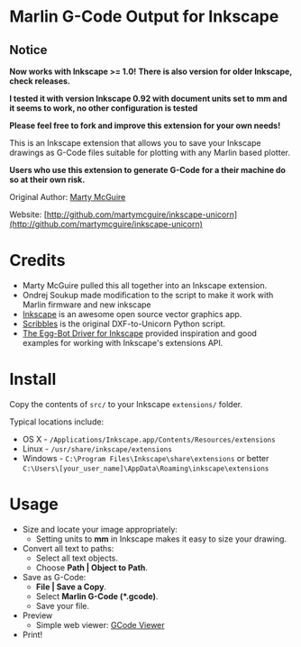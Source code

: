 Marlin G-Code Output for Inkscape
===========================================

Notice
------
**Now works with Inkscape >= 1.0!**
**There is also version for older Inkscape, check releases.**

**I tested it with version Inkscape 0.92 with document units set to mm and it seems to work, no other configuration is tested**

**Please feel free to fork and improve this extension for your own needs!**

This is an Inkscape extension that allows you to save your Inkscape drawings as
G-Code files suitable for plotting with any Marlin based plotter.

**Users who use this extension to generate G-Code for a their machine do so at their own risk.**

Original Author: [Marty McGuire](http://github.com/martymcguire)

Website: [http://github.com/martymcguire/inkscape-unicorn](http://github.com/martymcguire/inkscape-unicorn)

Credits
=======

* Marty McGuire pulled this all together into an Inkscape extension.
* Ondrej Soukup made modification to the script to make it work with Marlin firmware and new inkscape
* [Inkscape](http://www.inkscape.org/) is an awesome open source vector graphics app.
* [Scribbles](https://github.com/makerbot/Makerbot/tree/master/Unicorn/Scribbles%20Scripts) is the original DXF-to-Unicorn Python script.
* [The Egg-Bot Driver for Inkscape](http://code.google.com/p/eggbotcode/) provided inspiration and good examples for working with Inkscape's extensions API.

Install
=======

Copy the contents of `src/` to your Inkscape `extensions/` folder.

Typical locations include:

* OS X - `/Applications/Inkscape.app/Contents/Resources/extensions`
* Linux - `/usr/share/inkscape/extensions`
* Windows - `C:\Program Files\Inkscape\share\extensions` or better `C:\Users\[your_user_name]\AppData\Roaming\inkscape\extensions`

Usage
=====

* Size and locate your image appropriately:
	* Setting units to **mm** in Inkscape makes it easy to size your drawing.
* Convert all text to paths:
	* Select all text objects.
	* Choose **Path | Object to Path**.
* Save as G-Code:
	* **File | Save a Copy**.
	* Select **Marlin G-Code (\*.gcode)**.
	* Save your file.
* Preview
	* Simple web viewer: [GCode Viewer](http://jherrm.com/gcode-viewer/)
* Print!

